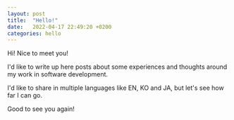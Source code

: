 ```yaml
---
layout: post
title:  "Hello!"
date:   2022-04-17 22:49:20 +0200
categories: hello
---
```


Hi! Nice to meet you!

I'd like to write up here posts about some experiences and thoughts around my work in software development.

I'd like to share in multiple languages like EN, KO and JA, but let's see how far I can go.

Good to see you again!
